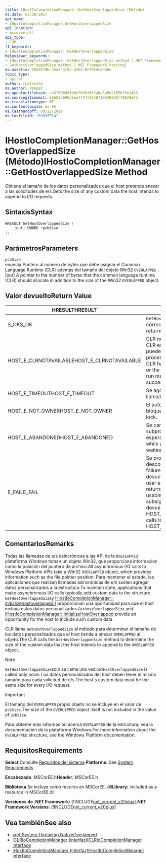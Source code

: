 ```yaml
---
title: IHostIoCompletionManager::GetHostOverlappedSize (Método)
ms.date: 03/30/2017
api_name:
- IHostIoCompletionManager.GetHostOverlappedSize
api_location:
- mscoree.dll
api_type:
- COM
f1_keywords:
- IHostIoCompletionManager::GetHostOverlappedSize
helpviewer_keywords:
- IHostIoCompletionManager::GetHostOverlappedSize method [.NET Framework hosting]
- GetHostOverlappedSize method [.NET Framework hosting]
ms.assetid: 2902578b-d5e2-4f8d-a103-0c7b6dceda9e
topic_type:
- apiref
author: rpetrusha
ms.author: ronpet
ms.openlocfilehash: c43f906961b9e76d5f0f34ba5a5b2f656f5b1488
ms.sourcegitcommit: 68653db98c5ea7744fd438710248935f70020dfb
ms.translationtype: MT
ms.contentlocale: es-ES
ms.lasthandoff: 08/22/2019
ms.locfileid: "69937514"
---
```

# <a name="ihostiocompletionmanagergethostoverlappedsize-method"></a><span data-ttu-id="d678a-102">IHostIoCompletionManager::GetHostOverlappedSize (Método)</span><span class="sxs-lookup"><span data-stu-id="d678a-102">IHostIoCompletionManager::GetHostOverlappedSize Method</span></span>
<span data-ttu-id="d678a-103">Obtiene el tamaño de los datos personalizados que el host pretende anexar a las solicitudes de e/s.</span><span class="sxs-lookup"><span data-stu-id="d678a-103">Gets the size of any custom data the host intends to append to I/O requests.</span></span>  
  
## <a name="syntax"></a><span data-ttu-id="d678a-104">Sintaxis</span><span class="sxs-lookup"><span data-stu-id="d678a-104">Syntax</span></span>  
  
```cpp  
HRESULT GetHostOverlappedSize (  
    [out] DWORD *pcbSize  
);  
```  
  
## <a name="parameters"></a><span data-ttu-id="d678a-105">Parámetros</span><span class="sxs-lookup"><span data-stu-id="d678a-105">Parameters</span></span>  
 `pcbSize`  
 <span data-ttu-id="d678a-106">enuncia Puntero al número de bytes que debe asignar el Common Language Runtime (CLR) además del tamaño del objeto Win32 `OVERLAPPED` .</span><span class="sxs-lookup"><span data-stu-id="d678a-106">[out] A pointer to the number of bytes that the common language runtime (CLR) should allocate in addition to the size of the Win32 `OVERLAPPED` object.</span></span>  
  
## <a name="return-value"></a><span data-ttu-id="d678a-107">Valor devuelto</span><span class="sxs-lookup"><span data-stu-id="d678a-107">Return Value</span></span>  
  
|<span data-ttu-id="d678a-108">HRESULT</span><span class="sxs-lookup"><span data-stu-id="d678a-108">HRESULT</span></span>|<span data-ttu-id="d678a-109">DESCRIPCIÓN</span><span class="sxs-lookup"><span data-stu-id="d678a-109">Description</span></span>|  
|-------------|-----------------|  
|<span data-ttu-id="d678a-110">S_OK</span><span class="sxs-lookup"><span data-stu-id="d678a-110">S_OK</span></span>|<span data-ttu-id="d678a-111">`GetHostOverlappedSize`se devolvió correctamente.</span><span class="sxs-lookup"><span data-stu-id="d678a-111">`GetHostOverlappedSize` returned successfully.</span></span>|  
|<span data-ttu-id="d678a-112">HOST_E_CLRNOTAVAILABLE</span><span class="sxs-lookup"><span data-stu-id="d678a-112">HOST_E_CLRNOTAVAILABLE</span></span>|<span data-ttu-id="d678a-113">CLR no se ha cargado en un proceso o CLR está en un estado en el que no puede ejecutar código administrado ni procesar la llamada correctamente.</span><span class="sxs-lookup"><span data-stu-id="d678a-113">The CLR has not been loaded into a process, or the CLR is in a state in which it cannot run managed code or process the call successfully.</span></span>|  
|<span data-ttu-id="d678a-114">HOST_E_TIMEOUT</span><span class="sxs-lookup"><span data-stu-id="d678a-114">HOST_E_TIMEOUT</span></span>|<span data-ttu-id="d678a-115">Se agotó el tiempo de espera de la llamada.</span><span class="sxs-lookup"><span data-stu-id="d678a-115">The call timed out.</span></span>|  
|<span data-ttu-id="d678a-116">HOST_E_NOT_OWNER</span><span class="sxs-lookup"><span data-stu-id="d678a-116">HOST_E_NOT_OWNER</span></span>|<span data-ttu-id="d678a-117">El autor de la llamada no posee el bloqueo.</span><span class="sxs-lookup"><span data-stu-id="d678a-117">The caller does not own the lock.</span></span>|  
|<span data-ttu-id="d678a-118">HOST_E_ABANDONED</span><span class="sxs-lookup"><span data-stu-id="d678a-118">HOST_E_ABANDONED</span></span>|<span data-ttu-id="d678a-119">Se canceló un evento mientras un subproceso o fibra bloqueados estaba esperando en él.</span><span class="sxs-lookup"><span data-stu-id="d678a-119">An event was canceled while a blocked thread or fiber was waiting on it.</span></span>|  
|<span data-ttu-id="d678a-120">E_FAIL</span><span class="sxs-lookup"><span data-stu-id="d678a-120">E_FAIL</span></span>|<span data-ttu-id="d678a-121">Se produjo un error grave desconocido.</span><span class="sxs-lookup"><span data-stu-id="d678a-121">An unknown catastrophic failure occurred.</span></span> <span data-ttu-id="d678a-122">Cuando un método devuelve E_FAIL, el CLR ya no se puede usar en el proceso.</span><span class="sxs-lookup"><span data-stu-id="d678a-122">When a method returns E_FAIL, the CLR is no longer usable within the process.</span></span> <span data-ttu-id="d678a-123">Las llamadas subsiguientes a métodos de hospedaje devuelven HOST_E_CLRNOTAVAILABLE.</span><span class="sxs-lookup"><span data-stu-id="d678a-123">Subsequent calls to hosting methods return HOST_E_CLRNOTAVAILABLE.</span></span>|  
  
## <a name="remarks"></a><span data-ttu-id="d678a-124">Comentarios</span><span class="sxs-lookup"><span data-stu-id="d678a-124">Remarks</span></span>  
 <span data-ttu-id="d678a-125">Todas las llamadas de e/s asincrónicas a las API de la `OVERLAPPED` plataforma Windows toman un objeto Win32, que proporciona información como la posición del puntero de archivo.</span><span class="sxs-lookup"><span data-stu-id="d678a-125">All asynchronous I/O calls to Windows Platform APIs take a Win32 `OVERLAPPED` object, which provides information such as the file pointer position.</span></span> <span data-ttu-id="d678a-126">Para mantener el estado, las aplicaciones que realizan llamadas asincrónicas de e/s suelen agregar datos personalizados a la estructura.</span><span class="sxs-lookup"><span data-stu-id="d678a-126">To maintain state, applications that make asynchronous I/O calls typically add custom data to the structure.</span></span> <span data-ttu-id="d678a-127">`GetHostOverlappedSize`y [IHostIoCompletionManager:: initializehostoverlapped (](../../../../docs/framework/unmanaged-api/hosting/ihostiocompletionmanager-initializehostoverlapped-method.md) proporcionan una oportunidad para que el host incluya estos datos personalizados.</span><span class="sxs-lookup"><span data-stu-id="d678a-127">`GetHostOverlappedSize` and [IHostIoCompletionManager::InitializeHostOverlapped](../../../../docs/framework/unmanaged-api/hosting/ihostiocompletionmanager-initializehostoverlapped-method.md) provide an opportunity for the host to include such custom data.</span></span>  
  
 <span data-ttu-id="d678a-128">CLR llama `GetHostOverlappedSize` al método para determinar el tamaño de los datos personalizados que el host tiende a anexar `OVERLAPPED` al objeto.</span><span class="sxs-lookup"><span data-stu-id="d678a-128">The CLR calls the `GetHostOverlappedSize` method to determine the size of the custom data that the host intends to append to the `OVERLAPPED` object.</span></span>  
  
> [!NOTE]
> <span data-ttu-id="d678a-129">`GetHostOverlappedSize`solo se llama una vez.</span><span class="sxs-lookup"><span data-stu-id="d678a-129">`GetHostOverlappedSize` is called only once.</span></span> <span data-ttu-id="d678a-130">Los datos personalizados del host deben tener el mismo tamaño para cada solicitud de e/s.</span><span class="sxs-lookup"><span data-stu-id="d678a-130">The host's custom data must be the same size for every I/O request.</span></span>  
  
> [!IMPORTANT]
> <span data-ttu-id="d678a-131">El tamaño del `OVERLAPPED` propio objeto no se incluye en el valor de `pcbSize`.</span><span class="sxs-lookup"><span data-stu-id="d678a-131">The size of the `OVERLAPPED` object itself is not included in the value of `pcbSize`.</span></span>  
  
 <span data-ttu-id="d678a-132">Para obtener más información acerca `OVERLAPPED` de la estructura, vea la documentación de la plataforma Windows.</span><span class="sxs-lookup"><span data-stu-id="d678a-132">For more information about the `OVERLAPPED` structure, see the Windows Platform documentation.</span></span>  
  
## <a name="requirements"></a><span data-ttu-id="d678a-133">Requisitos</span><span class="sxs-lookup"><span data-stu-id="d678a-133">Requirements</span></span>  
 <span data-ttu-id="d678a-134">**Select** Consulte [Requisitos del sistema](../../../../docs/framework/get-started/system-requirements.md).</span><span class="sxs-lookup"><span data-stu-id="d678a-134">**Platforms:** See [System Requirements](../../../../docs/framework/get-started/system-requirements.md).</span></span>  
  
 <span data-ttu-id="d678a-135">**Encabezado**: MSCorEE.h</span><span class="sxs-lookup"><span data-stu-id="d678a-135">**Header:** MSCorEE.h</span></span>  
  
 <span data-ttu-id="d678a-136">**Biblioteca** Se incluye como recurso en MSCorEE. dll</span><span class="sxs-lookup"><span data-stu-id="d678a-136">**Library:** Included as a resource in MSCorEE.dll</span></span>  
  
 <span data-ttu-id="d678a-137">**Versiones de .NET Framework:** [!INCLUDE[net_current_v20plus](../../../../includes/net-current-v20plus-md.md)]</span><span class="sxs-lookup"><span data-stu-id="d678a-137">**.NET Framework Versions:** [!INCLUDE[net_current_v20plus](../../../../includes/net-current-v20plus-md.md)]</span></span>  
  
## <a name="see-also"></a><span data-ttu-id="d678a-138">Vea también</span><span class="sxs-lookup"><span data-stu-id="d678a-138">See also</span></span>

- <xref:System.Threading.NativeOverlapped>
- [<span data-ttu-id="d678a-139">ICLRIoCompletionManager (interfaz)</span><span class="sxs-lookup"><span data-stu-id="d678a-139">ICLRIoCompletionManager Interface</span></span>](../../../../docs/framework/unmanaged-api/hosting/iclriocompletionmanager-interface.md)
- [<span data-ttu-id="d678a-140">IHostIoCompletionManager (interfaz)</span><span class="sxs-lookup"><span data-stu-id="d678a-140">IHostIoCompletionManager Interface</span></span>](../../../../docs/framework/unmanaged-api/hosting/ihostiocompletionmanager-interface.md)
